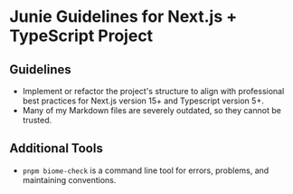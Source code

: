 # Junie Guidelines for Next.js + TypeScript Project

## Guidelines

- Implement or refactor the project's structure to align with professional best practices for Next.js version 15+ and Typescript version 5+.
- Many of my Markdown files are severely outdated, so they cannot be trusted.

## Additional Tools

- `pnpm biome-check` is a command line tool for errors, problems, and maintaining conventions.
